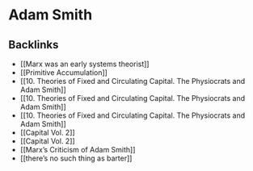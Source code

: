 # Adam Smith



<a id="orgc6ca130"></a>

## Backlinks

-   [[Marx was an early systems theorist]]
-   [[Primitive Accumulation]]
-   [[10. Theories of Fixed and Circulating Capital. The Physiocrats and Adam Smith]]
-   [[10. Theories of Fixed and Circulating Capital. The Physiocrats and Adam Smith]]
-   [[10. Theories of Fixed and Circulating Capital. The Physiocrats and Adam Smith]]
-   [[Capital Vol. 2]]
-   [[Capital Vol. 2]]
-   [[Marx&rsquo;s Criticism of Adam Smith]]
-   [[there&rsquo;s no such thing as barter]]

